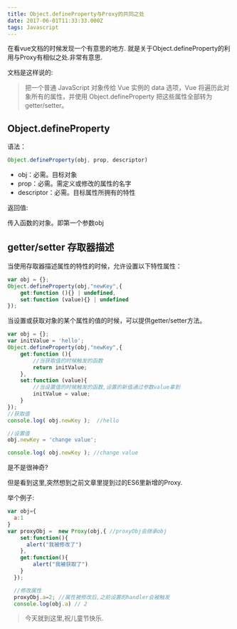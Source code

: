 ```yaml
---
title: Object.defineProperty与Proxy的共同之处
date: 2017-06-01T11:33:33.000Z
tags: Javascript
---
```

在看vue文档的时候发现一个有意思的地方.
就是关于Object.defineProperty的利用与Proxy有相似之处.非常有意思.

文档是这样说的:

> 把一个普通 JavaScript 对象传给 Vue 实例的 data 选项，Vue 将遍历此对象所有的属性，并使用 Object.defineProperty 把这些属性全部转为 getter/setter。

## Object.defineProperty
语法：
```javascript
Object.defineProperty(obj, prop, descriptor)
```

* obj：必需。目标对象 
* prop：必需。需定义或修改的属性的名字
* descriptor：必需。目标属性所拥有的特性

返回值:

传入函数的对象。即第一个参数obj


## getter/setter 存取器描述

当使用存取器描述属性的特性的时候，允许设置以下特性属性：


```javascript
var obj = {};
Object.defineProperty(obj,"newKey",{
    get:function (){} | undefined,
    set:function (value){} | undefined
});
```

当设置或获取对象的某个属性的值的时候，可以提供getter/setter方法。

``` javascript
var obj = {};
var initValue = 'hello';
Object.defineProperty(obj,"newKey",{
    get:function (){
        //当获取值的时候触发的函数
        return initValue;    
    },
    set:function (value){
        //当设置值的时候触发的函数,设置的新值通过参数value拿到
        initValue = value;
    }
});
//获取值
console.log( obj.newKey );  //hello

//设置值
obj.newKey = 'change value';

console.log( obj.newKey ); //change value
```


是不是很神奇? 

但是看到这里,突然想到之前文章里提到过的ES6里新增的Proxy.

举个例子:

``` javascript
var obj={
  a:1
}
var proxyObj =  new Proxy(obj,{ //proxyObj会继承obj
    set:function(){
      alert("我被修改了")
    },
    get:function(){
        alert("我被获取了")
    }
  });

  //修改属性
  proxyObj.a=2; //属性被修改后,之前设置的handler会被触发
  console.log(obj.a) // 2
```


> 今天就到这里,祝儿童节快乐.